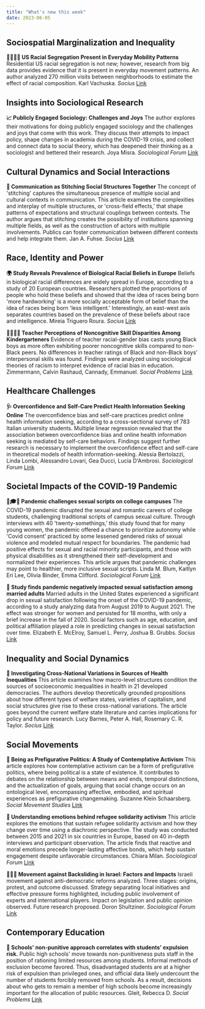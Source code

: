 ```yaml
---
title: "What's new this week"
date: 2023-06-05
---
```


## Sociospatial Marginalization and Inequality

**🚶‍♂️👦🏿 US Racial Segregation Present in Everyday Mobility Patterns** Residential US racial segregation is not new; however, research from big data provides evidence that it is present in everyday movement patterns. An author analyzed 270 million visits between neighborhoods to estimate the effect of racial composition. Karl  Vachuska. *Socius* [Link](https://doi.org/10.1177/23780231231169261)

## Insights into Sociological Research

**📈 Publicly Engaged Sociology: Challenges and Joys** The author explores their motivations for doing publicly engaged sociology and the challenges and joys that come with this work. They discuss their attempts to impact policy, shape changes in academia during the COVID-19 crisis, and collect and connect data to social theory, which has deepened their thinking as a sociologist and bettered their research. Joya Misra. *Sociological Forum* [Link](https://doi.org/10.1111/socf.12910)

## Cultural Dynamics and Social Interactions

**📣 Communication as Stitching Social Structures Together** The concept of 'stitching' captures the simultaneous presence of multiple social and cultural contexts in communication. This article examines the complexities and interplay of multiple structures, or 'cross-field effects,' that shape patterns of expectations and structural couplings between contexts. The author argues that stitching creates the possibility of institutions spanning multiple fields, as well as the construction of actors with multiple involvements. Publics can foster communication between different contexts and help integrate them. Jan A.  Fuhse. *Socius* [Link](https://doi.org/10.1177/23780231231171110)

## Race, Identity and Power

**🌍 Study Reveals Prevalence of Biological Racial Beliefs in Europe** Beliefs in biological racial differences are widely spread in Europe, according to a study of 20 European countries. Researchers plotted the proportions of people who hold these beliefs and showed that the idea of races being born 'more hardworking' is a more socially acceptable form of belief than the idea of races being born 'less intelligent.' Interestingly, an east-west axis separates countries based on the prevalence of these beliefs about race and intelligence. Mireia  Triguero Roura. *Socius* [Link](https://doi.org/10.1177/23780231231178416)

**👦🏿👨🏻 Teacher Perceptions of Noncognitive Skill Disparities Among Kindergarteners** Evidence of teacher racial-gender bias casts young Black boys as more often exhibiting poorer noncognitive skills compared to non-Black peers. No differences in teacher ratings of Black and non-Black boys' interpersonal skills was found. Findings were analyzed using sociological theories of racism to interpret evidence of racial bias in education. Zimmermann, Calvin Rashaud, Cannady, Emmanuel. *Social Problems* [Link](https://doi.org/10.1093/socpro/spad028)

## Healthcare Challenges

**🩺 Overconfidence and Self-Care Predict Health Information Seeking Online** The overconfidence bias and self-care practices predict online health information seeking, according to a cross-sectional survey of 783 Italian university students. Multiple linear regression revealed that the association between overconfidence bias and online health information seeking is mediated by self-care behaviors. Findings suggest further research is necessary to implement the overconfidence effect and self-care in theoretical models of health information-seeking. Alessia Bertolazzi, Linda Lombi, Alessandro Lovari, Gea Ducci, Lucia D'Ambrosi. *Sociological Forum* [Link](https://doi.org/10.1111/socf.12925)

## Societal Impacts of the COVID-19 Pandemic

**👩🎓🦠 Pandemic challenges sexual scripts on college campuses** The COVID-19 pandemic disrupted the sexual and romantic careers of college students, challenging traditional scripts of campus sexual culture. Through interviews with 40 'twenty-somethings,' this study found that for many young women, the pandemic offered a chance to prioritize autonomy while 'Covid consent' practiced by some lessened gendered risks of sexual violence and modeled mutual respect for boundaries. The pandemic had positive effects for sexual and racial minority participants, and those with physical disabilities as it strengthened their self-development and normalized their experiences. This article argues that pandemic challenges may point to healthier, more inclusive sexual scripts. Linda M. Blum, Kaitlyn Eri Lee, Olivia Binder, Emma Clifford. *Sociological Forum* [Link](https://doi.org/10.1111/socf.12922)

**🔬 Study finds pandemic negatively impacted sexual satisfaction among married adults** Married adults in the United States experienced a significant drop in sexual satisfaction following the onset of the COVID-19 pandemic, according to a study analyzing data from August 2019 to August 2021. The effect was stronger for women and persisted for 18 months, with only a brief increase in the fall of 2020. Social factors such as age, education, and political affiliation played a role in predicting changes in sexual satisfaction over time. Elizabeth E.  McElroy, Samuel L.  Perry, Joshua B.  Grubbs. *Socius* [Link](https://doi.org/10.1177/23780231231173899)

## Inequality and Social Dynamics

**🧐 Investigating Cross-National Variations in Sources of Health Inequalities** This article examines how macro-level structures condition the sources of socioeconomic inequalities in health in 21 developed democracies. The authors develop theoretically grounded propositions about how different types of welfare states, varieties of capitalism, and social structures give rise to these cross-national variations. The article goes beyond the current welfare state literature and carries implications for policy and future research. Lucy  Barnes, Peter A.  Hall, Rosemary C. R.  Taylor. *Socius* [Link](https://doi.org/10.1177/23780231231174832)

## Social Movements

**🧘 Being as Prefigurative Politics: A Study of Contemplative Activism** This article explores how contemplative activism can be a form of prefigurative politics, where being political is a state of existence. It contributes to debates on the relationship between means and ends, temporal distinctions, and the actualization of goals, arguing that social change occurs on an ontological level, encompassing affective, embodied, and spiritual experiences as prefigurative changemaking. Suzanne  Klein Schaarsberg. *Social Movement Studies* [Link](https://doi.org/10.1080/14742837.2023.2221636)

**🧡 Understanding emotions behind refugee solidarity activism** This article explores the emotions that sustain refugee solidarity activism and how they change over time using a diachronic perspective. The study was conducted between 2015 and 2021 in six countries in Europe, based on 40 in-depth interviews and participant observation. The article finds that reactive and moral emotions precede longer-lasting affective bonds, which help sustain engagement despite unfavorable circumstances. Chiara Milan. *Sociological Forum* [Link](https://doi.org/10.1111/socf.12926)

**👥🇮🇱 Movement against Backsliding in Israel: Factors and Impacts** Israeli movement against anti-democratic reforms analyzed. Three stages: origins, protest, and outcome discussed. Strategy separating local initiatives and effective pressure forms highlighted, including public involvement of experts and international players. Impact on legislation and public opinion observed. Future research proposed. Doron Shultziner. *Sociological Forum* [Link](https://doi.org/10.1111/socf.12921)

## Contemporary Education

**🏫 Schools' non-punitive approach correlates with students' expulsion risk.** Public high schools' move towards non-punitiveness puts staff in the position of rationing limited resources among students. Informal methods of exclusion become favored. Thus, disadvantaged students are at a higher risk of expulsion than privileged ones, and official data likely undercount the number of students forcibly removed from schools. As a result, decisions about who gets to remain a member of high schools become increasingly important for the allocation of public resources. Gleit, Rebecca D. *Social Problems* [Link](https://doi.org/10.1093/socpro/spad025)